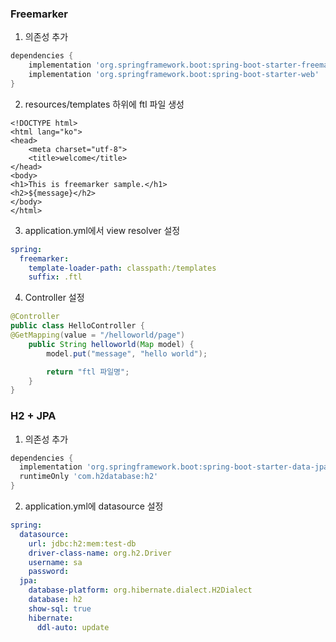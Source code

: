 ### Freemarker

1. 의존성 추가
```gradle
dependencies {
    implementation 'org.springframework.boot:spring-boot-starter-freemarker'
    implementation 'org.springframework.boot:spring-boot-starter-web'
}
```
2. resources/templates 하위에 ftl 파일 생성
```ftl
<!DOCTYPE html>
<html lang="ko">
<head>
    <meta charset="utf-8">
    <title>welcome</title>
</head>
<body>
<h1>This is freemarker sample.</h1>
<h2>${message}</h2>
</body>
</html>
```
3. application.yml에서 view resolver 설정
```yml
spring:
  freemarker:
    template-loader-path: classpath:/templates
    suffix: .ftl
```
4. Controller 설정
```java
@Controller
public class HelloController {
@GetMapping(value = "/helloworld/page")
    public String helloworld(Map model) {
        model.put("message", "hello world");

        return "ftl 파일명";
    }
}
```

### H2 + JPA

1. 의존성 추가
```gradle
dependencies {
  implementation 'org.springframework.boot:spring-boot-starter-data-jpa'
  runtimeOnly 'com.h2database:h2'
}
```
2. application.yml에 datasource 설정
```yml
spring:
  datasource:
    url: jdbc:h2:mem:test-db
    driver-class-name: org.h2.Driver
    username: sa
    password: 
  jpa:
    database-platform: org.hibernate.dialect.H2Dialect
    database: h2
    show-sql: true
    hibernate:
      ddl-auto: update
```

